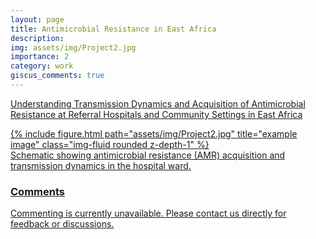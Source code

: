 ```yaml
---
layout: page
title: Antimicrobial Resistance in East Africa
description: 
img: assets/img/Project2.jpg
importance: 2
category: work
giscus_comments: true
---
```

<a href="https://gcgh.grandchallenges.org/grant/understanding-transmission-dynamics-and-acquisition-antimicrobial-resistance-referral">Understanding Transmission Dynamics and Acquisition of Antimicrobial Resistance at Referral Hospitals and Community Settings in East Africa

<div class="row">
    <div class="col-sm mt-3 mt-md-0">
        {% include figure.html path="assets/img/Project2.jpg" title="example image" class="img-fluid rounded z-depth-1" %}
    </div>
</div>
<div class="caption">
    Schematic showing antimicrobial resistance (AMR) acquisition and transmission dynamics in the hospital ward.
</div>

<!-- Static Comments Section -->
<div id="comments" class="mt-4">
    <h3>Comments</h3>
    <p class="text-muted">Commenting is currently unavailable. Please contact us directly for feedback or discussions.</p>
</div>
